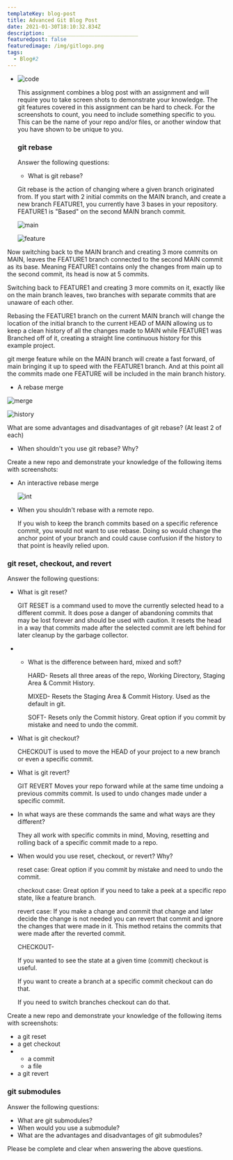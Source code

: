 ```yaml
---
templateKey: blog-post
title: Advanced Git Blog Post
date: 2021-01-30T18:10:32.834Z
description: _____________________________
featuredpost: false
featuredimage: /img/gitlogo.png
tags:
  - Blog#2
---
```

* ![code](/img/gitlogo.png "code")

  This assignment combines a blog post with an assignment and will require you to take screen shots to demonstrate your knowledge. The git features covered in this assignment can be hard to check. For the screenshots to count, you need to include something specific to you. This can be the name of your repo and/or files, or another window that you have shown to be unique to you.

  ### git rebase

  Answer the following questions:

  * What is git rebase?

  Git rebase is the action of changing where a given branch originated from. If you start with 2 initial commits on the MAIN branch, and create a new branch FEATURE1, you currently have 3 bases in your repository. FEATURE1 is "Based" on the second MAIN branch commit. 

  ![main](/img/2commitsmain.png "main")

  ![feature](/img/feature-3commts.png "feature")

Now switching back to the MAIN branch and creating 3 more commits on MAIN, leaves the FEATURE1 branch connected to the second MAIN commit as its base. Meaning FEATURE1 contains only the changes from main up to the second commit, its head is now at 5 commits. 

Switching back to FEATURE1 and creating 3 more commits on it, exactly like on the main branch leaves, two branches with separate commits that are unaware of each other. 

Rebasing the FEATURE1 branch on the current MAIN branch will change the location of the initial branch to the current HEAD of MAIN allowing us to keep a clean history of all the changes made to MAIN while FEATURE1 was Branched off of it, creating a straight line continuous history for this example project.

git merge feature while on the MAIN branch will create a fast forward, of main bringing it up to speed with the FEATURE1 branch. And at this point all the commits made one FEATURE will be included in the main branch history. 

* A rebase merge

![merge](/img/gitmergefeature.png "merge")

![history](/img/mainhistory1.png "history")

What are some advantages and disadvantages of git rebase? (At least 2 of each)

* When shouldn't you use git rebase? Why?

Create a new repo and demonstrate your knowledge of the following items with screenshots:

* An interactive rebase merge

  ![int](/img/interactivemerge.png "int")
* When you shouldn't rebase with a remote repo.

  If you wish to keep the branch commits based on a specific reference commit, you would not want to use rebase. Doing so would change the anchor point of your branch and could cause confusion if the history to that point is heavily relied upon.

### git reset, checkout, and revert

Answer the following questions:

* What is git reset?

  GIT RESET is a command used to move the currently selected head to a different commit. It does pose a danger of abandoning commits that may be lost forever and should be used with caution. It resets the head in a way that commits made after the selected commit are left behind for later cleanup by the garbage collector.
* * What is the difference between hard, mixed and soft?

    HARD- Resets all three areas of the repo, Working Directory, Staging Area & Commit History. 

    MIXED- Resets the Staging Area & Commit History. Used as the default in git.

    SOFT- Resets only the Commit history. Great option if you commit by mistake and need to undo the commit.
* What is git checkout?

  CHECKOUT is used to move the HEAD of your project to a new branch or even a specific commit. 
* What is git revert?

  GIT REVERT  Moves your repo forward while at the same time undoing a previous commits commit. Is used to undo changes made under a specific commit. 
* In what ways are these commands the same and what ways are they different?

  They all work with specific commits in mind, Moving, resetting and rolling back of a specific commit made to a repo. 
* When would you use reset, checkout, or revert? Why?

  reset case: Great option if you commit by mistake and need to undo the commit.

  checkout case: Great option if you need to take a peek at a specific repo state, like a feature branch.

  revert case: If you make a change and commit that change and later decide the change is not needed you can revert that commit and ignore the changes that were made in it. This method retains the commits that were made after the reverted commit.

  CHECKOUT-

  If you wanted to see the state at a given time (commit) checkout is useful.

  If you want to create a branch at a specific commit checkout can do that.

  If you need to switch branches checkout can do that. 



Create a new repo and demonstrate your knowledge of the following items with screenshots:

* a git reset
* a get checkout
* * a commit
  * a file
* a git revert

### git submodules

Answer the following questions:

* What are git submodules?
* When would you use a submodule?
* What are the advantages and disadvantages of git submodules?

Please be complete and clear when answering the above questions.